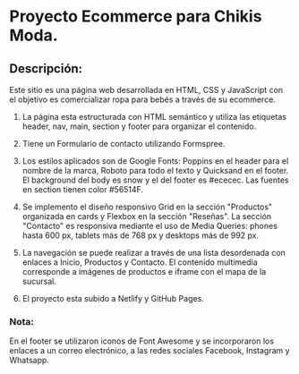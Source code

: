 # Proyecto Ecommerce para Chikis Moda.

## Descripción:
Este sitio es una página web desarrollada en HTML, CSS y JavaScript con el objetivo es comercializar ropa para bebés a través de su ecommerce.

1. La página esta estructurada con HTML semántico y utiliza las etiquetas header, nav, main, section y footer para organizar el contenido.  

2. Tiene un Formulario de contacto utilizando Formspree.

3. Los estilos aplicados son de Google Fonts: Poppins en el header para el nombre de la marca, Roboto para todo el texto y Quicksand en el footer.  El background del body es snow y el del footer es #ececec.  Las fuentes en section tienen color #56514F.

4. Se implemento el diseño responsivo Grid en la sección "Productos" organizada en cards y Flexbox en la sección "Reseñas".  La sección "Contacto" es responsiva mediante el uso de Media Queries: phones hasta 600 px, tablets más de 768 px y desktops más de 992 px.

5. La navegación se puede realizar a través de una lista desordenada con enlaces a Inicio, Productos y Contacto.
El contenido multimedia corresponde a imágenes de productos e iframe con el mapa de la sucursal. 

6. El proyecto esta subido a Netlify y GitHub Pages.



### Nota:

En el footer se utilizaron iconos de Font Awesome y se incorporaron los enlaces a un correo electrónico, a las redes sociales Facebook, Instagram y Whatsapp.









